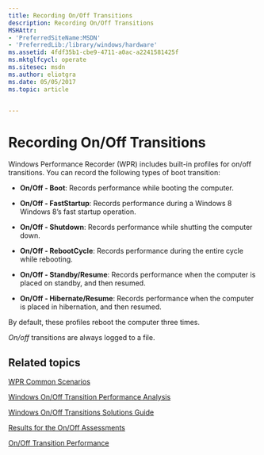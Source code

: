 ```yaml
---
title: Recording On/Off Transitions
description: Recording On/Off Transitions
MSHAttr:
- 'PreferredSiteName:MSDN'
- 'PreferredLib:/library/windows/hardware'
ms.assetid: 4fdf35b1-cbe9-4711-a0ac-a2241581425f
ms.mktglfcycl: operate
ms.sitesec: msdn
ms.author: eliotgra
ms.date: 05/05/2017
ms.topic: article


---
```


# Recording On/Off Transitions


Windows Performance Recorder (WPR) includes built-in profiles for on/off transitions. You can record the following types of boot transition:

-   **On/Off - Boot**: Records performance while booting the computer.

-   **On/Off - FastStartup**: Records performance during a Windows 8 Windows 8’s fast startup operation.

-   **On/Off - Shutdown**: Records performance while shutting the computer down.

-   **On/Off - RebootCycle**: Records performance during the entire cycle while rebooting.

-   **On/Off - Standby/Resume**: Records performance when the computer is placed on standby, and then resumed.

-   **On/Off - Hibernate/Resume**: Records performance when the computer is placed in hibernation, and then resumed.

By default, these profiles reboot the computer three times.

*On/off* transitions are always logged to a file.

## Related topics


[WPR Common Scenarios](windows-performance-recorder-common-scenarios.md)

[Windows On/Off Transition Performance Analysis](http://go.microsoft.com/fwlink/p/?linkid=247578)

[Windows On/Off Transitions Solutions Guide](http://go.microsoft.com/fwlink/p/?linkid=247577)

[Results for the On/Off Assessments](../assessments/results-for-the-onoff-assessments.md)

[On/Off Transition Performance](../assessments/onoff-transition-performance.md)

 

 







